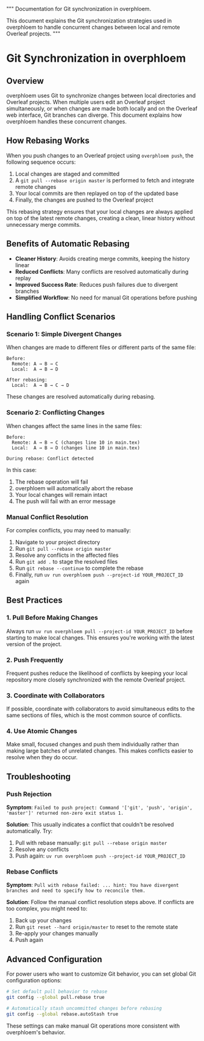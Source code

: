"""
Documentation for Git synchronization in overphloem.

This document explains the Git synchronization strategies used in overphloem
to handle concurrent changes between local and remote Overleaf projects.
"""

# Git Synchronization in overphloem

## Overview

overphloem uses Git to synchronize changes between local directories and Overleaf projects.
When multiple users edit an Overleaf project simultaneously, or when changes are made both
locally and on the Overleaf web interface, Git branches can diverge. This document explains
how overphloem handles these concurrent changes.

## How Rebasing Works

When you push changes to an Overleaf project using `overphloem push`, the following sequence occurs:

1. Local changes are staged and committed
2. A `git pull --rebase origin master` is performed to fetch and integrate remote changes
3. Your local commits are then replayed on top of the updated base
4. Finally, the changes are pushed to the Overleaf project

This rebasing strategy ensures that your local changes are always applied on top of the latest
remote changes, creating a clean, linear history without unnecessary merge commits.

## Benefits of Automatic Rebasing

- **Cleaner History**: Avoids creating merge commits, keeping the history linear
- **Reduced Conflicts**: Many conflicts are resolved automatically during replay
- **Improved Success Rate**: Reduces push failures due to divergent branches
- **Simplified Workflow**: No need for manual Git operations before pushing

## Handling Conflict Scenarios

### Scenario 1: Simple Divergent Changes

When changes are made to different files or different parts of the same file:

```
Before:
  Remote: A → B → C
  Local:  A → B → D

After rebasing:
  Local:  A → B → C → D
```

These changes are resolved automatically during rebasing.

### Scenario 2: Conflicting Changes

When changes affect the same lines in the same files:

```
Before:
  Remote: A → B → C (changes line 10 in main.tex)
  Local:  A → B → D (changes line 10 in main.tex)

During rebase: Conflict detected
```

In this case:
1. The rebase operation will fail
2. overphloem will automatically abort the rebase
3. Your local changes will remain intact
4. The push will fail with an error message

### Manual Conflict Resolution

For complex conflicts, you may need to manually:

1. Navigate to your project directory
2. Run `git pull --rebase origin master`
3. Resolve any conflicts in the affected files
4. Run `git add .` to stage the resolved files
5. Run `git rebase --continue` to complete the rebase
6. Finally, run `uv run overphloem push --project-id YOUR_PROJECT_ID` again

## Best Practices

### 1. Pull Before Making Changes

Always run `uv run overphloem pull --project-id YOUR_PROJECT_ID` before starting to make local changes.
This ensures you're working with the latest version of the project.

### 2. Push Frequently

Frequent pushes reduce the likelihood of conflicts by keeping your local repository
more closely synchronized with the remote Overleaf project.

### 3. Coordinate with Collaborators

If possible, coordinate with collaborators to avoid simultaneous edits to the same sections
of files, which is the most common source of conflicts.

### 4. Use Atomic Changes

Make small, focused changes and push them individually rather than making large batches
of unrelated changes. This makes conflicts easier to resolve when they do occur.

## Troubleshooting

### Push Rejection

**Symptom**: `Failed to push project: Command '['git', 'push', 'origin', 'master']' returned non-zero exit status 1.`

**Solution**: This usually indicates a conflict that couldn't be resolved automatically. Try:
1. Pull with rebase manually: `git pull --rebase origin master`
2. Resolve any conflicts
3. Push again: `uv run overphloem push --project-id YOUR_PROJECT_ID`

### Rebase Conflicts

**Symptom**: `Pull with rebase failed: ... hint: You have divergent branches and need to specify how to reconcile them.`

**Solution**: Follow the manual conflict resolution steps above. If conflicts are too complex, you might need to:
1. Back up your changes
2. Run `git reset --hard origin/master` to reset to the remote state
3. Re-apply your changes manually
4. Push again

## Advanced Configuration

For power users who want to customize Git behavior, you can set global Git configuration options:

```bash
# Set default pull behavior to rebase
git config --global pull.rebase true

# Automatically stash uncommitted changes before rebasing
git config --global rebase.autoStash true
```

These settings can make manual Git operations more consistent with overphloem's behavior.